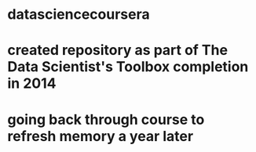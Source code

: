 # datasciencecoursera
# created repository as part of The Data Scientist's Toolbox completion in 2014
# going back through course to refresh memory a year later
